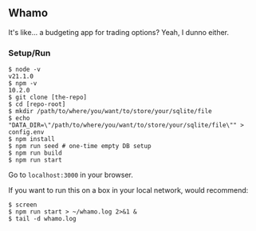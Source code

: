 ## Whamo

It's like... a budgeting app for trading options? Yeah, I dunno either.

### Setup/Run

```
$ node -v
v21.1.0
$ npm -v
10.2.0
$ git clone [the-repo]
$ cd [repo-root]
$ mkdir /path/to/where/you/want/to/store/your/sqlite/file
$ echo "DATA_DIR=\"/path/to/where/you/want/to/store/your/sqlite/file\"" > config.env
$ npm install
$ npm run seed # one-time empty DB setup
$ npm run build
$ npm run start
```

Go to `localhost:3000` in your browser.

If you want to run this on a box in your local network, would recommend:

```
$ screen
$ npm run start > ~/whamo.log 2>&1 &
$ tail -d whamo.log
```
